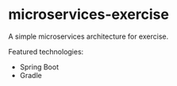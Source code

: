 # microservices-exercise

A simple microservices architecture for exercise.

Featured technologies:

- Spring Boot
- Gradle

